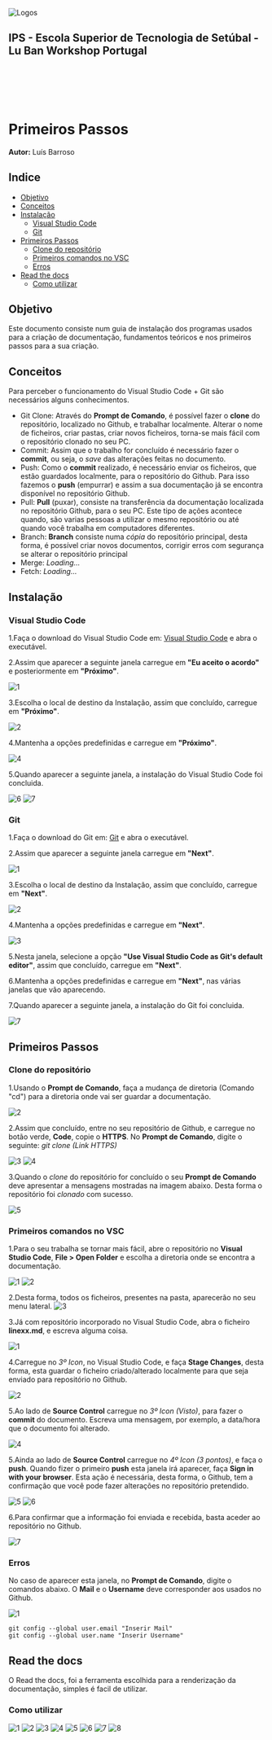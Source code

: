 ![Logos](../../equipments/manuais/logos/Logo_Luban_IPS_2.png)

<div><h2>IPS - Escola Superior de Tecnologia de Setúbal - Lu Ban Workshop Portugal<div></h2>
<br></br>
<br></br>

# Primeiros Passos

**Autor:** Luís Barroso

## Indice
- [Objetivo](#objetivo)
- [Conceitos](#conceitos)
- [Instalação](#instalação)
    - [Visual Studio Code](#visual-studio-code)
    - [Git](#git)
- [Primeiros Passos](#primeiros-passos)
    - [Clone do repositório](#clone-do-repositorio)
    - [Primeiros comandos no VSC](#primeiros-comandos-no-vsc)
    - [Erros](#erros)
- [Read the docs](#read-the-docs)
    - [Como utilizar](#como-utilizar)

## Objetivo

Este documento consiste num guia de instalação dos programas usados para a criação de documentação, fundamentos teóricos e nos primeiros passos para a sua criação.

## Conceitos

Para perceber o funcionamento do Visual Studio Code + Git são necessários alguns conhecimentos.

- Git Clone: Através do **Prompt de Comando**, é possível fazer o **clone** do repositório, localizado no Github, e trabalhar localmente. Alterar o nome de ficheiros, criar pastas, criar novos ficheiros, torna-se mais fácil com o repositório clonado no seu PC.
- Commit: Assim que o trabalho for concluído é necessário fazer o **commit**, ou seja, o *save* das alterações feitas no documento.
- Push: Como o **commit** realizado, é necessário enviar os ficheiros, que estão guardados localmente, para o repositório do Github. Para isso fazemos o **push** (empurrar) e assim a sua documentação já se encontra disponível no repositório Github.
- Pull: **Pull** (puxar), consiste na transferência da documentação localizada no repositório Github, para o seu PC. Este tipo de ações acontece quando, são varias pessoas a utilizar o mesmo repositório ou até quando você trabalha em computadores diferentes.
- Branch: **Branch** consiste numa *cópia* do repositório principal, desta forma, é possível criar novos documentos, corrigir erros com segurança se alterar o repositório principal
- Merge: *Loading...*
- Fetch: *Loading...*

## Instalação
### Visual Studio Code

1.Faça o download do Visual Studio Code em: [Visual Studio Code](https://code.visualstudio.com/?wt.mc_id=DX_841432) e abra o executável.

2.Assim que aparecer a seguinte janela carregue em **"Eu aceito o acordo"** e posteriormente em **"Próximo"**.

![1](./imagens/primeiros_passos/inst_vsc/1.png)

3.Escolha o local de destino da Instalação, assim que concluído, carregue em **"Próximo"**.

![2](./imagens/primeiros_passos/inst_vsc/2.png)

4.Mantenha a opções predefinidas e carregue em **"Próximo"**.

![4](./imagens/primeiros_passos/inst_vsc/4.png)

5.Quando aparecer a seguinte janela, a instalação do Visual Studio Code foi concluida.

![6](./imagens/primeiros_passos/inst_vsc/6.png)
![7](./imagens/primeiros_passos/inst_vsc/7.png)

### Git

1.Faça o download do Git em: [Git](https://git-scm.com/download/win) e abra o executável.

2.Assim que aparecer a seguinte janela carregue em **"Next"**.

![1](./imagens/primeiros_passos/inst_git/1.png)

3.Escolha o local de destino da Instalação, assim que concluído, carregue em **"Next"**.

![2](./imagens/primeiros_passos/inst_git/2.png)

4.Mantenha a opções predefinidas e carregue em **"Next"**.

![3](./imagens/primeiros_passos/inst_git/3.png)

5.Nesta janela, selecione a opção **"Use Visual Studio Code as Git's default editor"**, assim que concluído, carregue em **"Next"**.

6.Mantenha a opções predefinidas e carregue em **"Next"**, nas várias janelas que vão aparecendo. 

7.Quando aparecer a seguinte janela, a instalação do Git foi concluida.

![7](./imagens/primeiros_passos/inst_git/7.png)

## Primeiros Passos
### Clone do repositório

1.Usando o **Prompt de Comando**, faça a mudança de diretoria (Comando "cd") para a diretoria onde vai ser guardar a documentação.

![2](./imagens/primeiros_passos/rep_local/2.png)

2.Assim que concluído, entre no seu repositório de Github, e carregue no botão verde, **Code**, copie o **HTTPS**. No **Prompt de Comando**, digite o seguinte: *git clone (Link HTTPS)*

![3](./imagens/primeiros_passos/rep_local/3.png)
![4](./imagens/primeiros_passos/rep_local/4.png)

3.Quando o *clone* do repositório for concluído o seu **Prompt de Comando** deve apresentar a mensagens mostradas na imagem abaixo. Desta forma o repositório foi *clonado* com sucesso.

![5](./imagens/primeiros_passos/rep_local/5.png)

### Primeiros comandos no VSC 

1.Para o seu trabalha se tornar mais fácil, abre o repositório no **Visual Studio Code**, **File > Open Folder** e escolha a diretoria onde se encontra a documentação. 

![1](./imagens/primeiros_passos/rep_vsc/1.png)
![2](./imagens/primeiros_passos/rep_vsc/2.png)

2.Desta forma, todos os ficheiros, presentes na pasta, aparecerão no seu menu lateral. 
![3](./imagens/primeiros_passos/rep_vsc/3.png)

3.Já com repositório incorporado no Visual Studio Code, abra o ficheiro **linexx.md**, e escreva alguma coisa.

![1](./imagens/primeiros_passos/trabalhar_vsc/1.png)

4.Carregue no *3º Icon*, no Visual Studio Code, e faça **Stage Changes**, desta forma, esta guardar o ficheiro criado/alterado localmente para que seja enviado para repositório no Github.

![2](./imagens/primeiros_passos/trabalhar_vsc/2.png)

5.Ao lado de **Source Control** carregue no *3º Icon (Visto)*, para fazer o **commit** do documento. Escreva uma mensagem, por exemplo, a data/hora que o documento foi alterado.

![4](./imagens/primeiros_passos/trabalhar_vsc/4.png)

5.Ainda ao lado de **Source Control** carregue no *4º Icon (3 pontos)*, e faça o **push**. Quando fizer o primeiro **push** esta janela irá aparecer, faça **Sign in with your browser**. Esta ação é necessária, desta forma, o Github, tem a confirmação que você pode fazer alterações no repositório pretendido. 

![5](./imagens/primeiros_passos/trabalhar_vsc/5.png)
![6](./imagens/primeiros_passos/trabalhar_vsc/6.png)

6.Para confirmar que a informação foi enviada e recebida, basta aceder ao repositório no Github.

![7](./imagens/primeiros_passos/trabalhar_vsc/7.png)

### Erros

No caso de aparecer esta janela, no **Prompt de Comando**, digite o comandos abaixo. O **Mail** e o **Username** deve corresponder aos usados no Github.

![1](./imagens/primeiros_passos/erros_vsc/1.png)

    git config --global user.email "Inserir Mail"
    git config --global user.name "Inserir Username"

## Read the docs

O Read the docs, foi a ferramenta escolhida para a renderização da documentação, simples é facil de utilizar.

### Como utilizar

![1](./imagens/primeiros_passos/erros_vsc/1.png)
![2](./imagens/primeiros_passos/erros_vsc/2.png)
![3](./imagens/primeiros_passos/erros_vsc/3.png)
![4](./imagens/primeiros_passos/erros_vsc/4.png)
![5](./imagens/primeiros_passos/erros_vsc/5.png)
![6](./imagens/primeiros_passos/erros_vsc/6.png)
![7](./imagens/primeiros_passos/erros_vsc/7.png)
![8](./imagens/primeiros_passos/erros_vsc/8.png)
